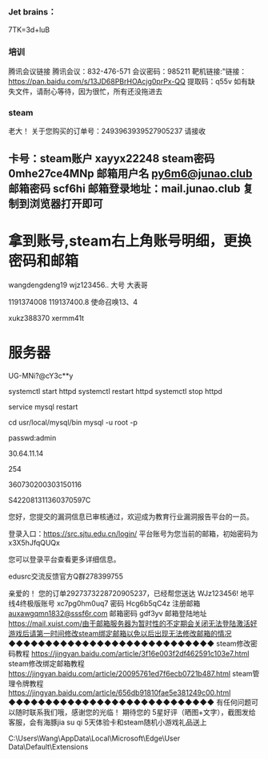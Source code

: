### Jet brains：

7TK=3d+luB

### 培训

腾讯会议链接
腾讯会议：832-476-571
会议密码：985211
靶机链接:"链接：https://pan.baidu.com/s/13JD68PBrHOAcjg0prPx-QQ 
提取码：q55v 
如有缺失文件，请耐心等待，因为很忙，所有还没拖进去

### steam

老大！
关于您购买的订单号：2493963939527905237 请接收   		

卡号：steam账户	xayyx22248	steam密码	0mhe27ce4MNp	邮箱用户名	py6m6@junao.club	邮箱密码	scf6hi	邮箱登录地址：mail.junao.club 复制到浏览器打开即可
-----------
拿到账号,steam右上角账号明细，更换密码和邮箱
==

wangdengdeng19  wjz123456..	大号 大表哥

1191374008	119137400.8	使命召唤13、4

xukz388370		xermm41t



# 服务器



UG-MNi?@cY3c**y

systemctl start httpd
systemctl restart httpd
systemctl stop httpd


 service mysql restart

cd usr/local/mysql/bin 
mysql -u root -p

passwd:admin


30.64.11.14

254

360730200303150116

S422081311360370597C

您好，您提交的漏洞信息已审核通过，欢迎成为教育行业漏洞报告平台的一员。

登录入口：https://src.sjtu.edu.cn/login/
平台账号为您当前的邮箱，初始密码为 x3X5hJfqQUQx

您可以登录平台查看更多详细信息。

edusrc交流反馈官方Q群278399755

亲爱的！
您的订单2927373228720905237，已经帮您送达			WJz123456!
地平线4终极版账号 xc7pg0hm0uq7 密码 Hcg6b5qC4z 注册邮箱 auxawgqmn1832@sssf6r.com 邮箱密码 gdf3yv 邮箱登陆地址 https://mail.xuist.com/由于邮箱服务器为暂时性的不定期会关闭无法登陆激活好游戏后请第一时间修改steam绑定邮箱以免以后出现无法修改邮箱的情况
◆◆◆◆◆◆◆◆◆◆◆◆◆◆◆◆◆◆◆◆◆◆◆◆◆◆◆◆
steam修改密码教程
https://jingyan.baidu.com/article/3f16e003f2df462591c103e7.html
steam修改绑定邮箱教程
https://jingyan.baidu.com/article/20095761ed7f6ecb0721b487.html
steam管理令牌教程
https://jingyan.baidu.com/article/656db91810fae5e381249c00.html
◆◆◆◆◆◆◆◆◆◆◆◆◆◆◆◆◆◆◆◆◆◆◆◆◆◆◆◆
有任何问题可以随时联系我们哦，感谢您的光临！
期待您的 5星好评（晒图+文字），截图发给客服，会有海豚jia su qi 5天体验卡和steam随机小游戏礼品送上


C:\Users\Wang\AppData\Local\Microsoft\Edge\User Data\Default\Extensions